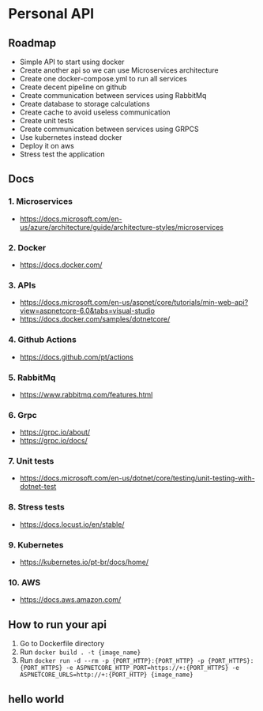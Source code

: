 # Personal API

## Roadmap
- Simple API to start using docker
- Create another api so we can use Microservices architecture
- Create one docker-compose.yml to run all services
- Create decent pipeline on github
- Create communication between services using RabbitMq
- Create database to storage calculations
- Create cache to avoid useless communication
- Create unit tests
- Create communication between services using GRPCS
- Use kubernetes instead docker
- Deploy it on aws
- Stress test the application

## Docs
### 1. Microservices
- https://docs.microsoft.com/en-us/azure/architecture/guide/architecture-styles/microservices
### 2. Docker
- https://docs.docker.com/
### 3. APIs
- https://docs.microsoft.com/en-us/aspnet/core/tutorials/min-web-api?view=aspnetcore-6.0&tabs=visual-studio
- https://docs.docker.com/samples/dotnetcore/
### 4. Github Actions
- https://docs.github.com/pt/actions
### 5. RabbitMq
- https://www.rabbitmq.com/features.html
### 6. Grpc
- https://grpc.io/about/
- https://grpc.io/docs/
### 7. Unit tests
- https://docs.microsoft.com/en-us/dotnet/core/testing/unit-testing-with-dotnet-test
### 8. Stress tests
- https://docs.locust.io/en/stable/
### 9. Kubernetes
- https://kubernetes.io/pt-br/docs/home/
### 10. AWS
- https://docs.aws.amazon.com/

## How to run your api
1. Go to Dockerfile directory
2. Run ```docker build . -t {image_name}```
3. Run ```docker run -d --rm -p {PORT_HTTP}:{PORT_HTTP} -p {PORT_HTTPS}:{PORT_HTTPS} -e ASPNETCORE_HTTP_PORT=https://+:{PORT_HTTPS} -e ASPNETCORE_URLS=http://+:{PORT_HTTP} {image_name}```
## hello world
